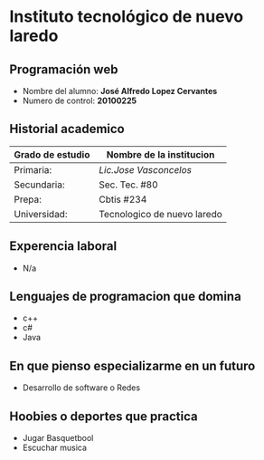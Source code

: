 # Instituto tecnológico de nuevo laredo

## **Programación web**

* Nombre del alumno: **José Alfredo Lopez Cervantes**
* Numero de control: **20100225**

## **Historial academico** 
Grado de estudio | Nombre de la institucion |      
------------ | ------------ |
Primaria:| *Lic.Jose Vasconcelos*|
Secundaria:| Sec. Tec. #80|
Prepa:| Cbtis #234 |
Universidad:| Tecnologico de nuevo laredo|

## Experencia laboral

* N/a

## Lenguajes de programacion que domina 

* c++
* c#
* Java

## En que pienso especializarme en un futuro 

* Desarrollo de software o Redes 

## Hoobies o deportes que practica 

* Jugar Basquetbool
* Escuchar musica 

